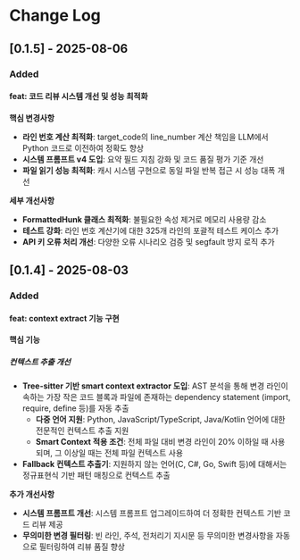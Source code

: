 # Change Log

## [0.1.5] - 2025-08-06

### Added

#### feat: 코드 리뷰 시스템 개선 및 성능 최적화

**핵심 변경사항**

- **라인 번호 계산 최적화**: target_code의 line_number 계산 책임을 LLM에서 Python 코드로 이전하여 정확도 향상
- **시스템 프롬프트 v4 도입**: 요약 필드 지침 강화 및 코드 품질 평가 기준 개선
- **파일 읽기 성능 최적화**: 캐시 시스템 구현으로 동일 파일 반복 접근 시 성능 대폭 개선

**세부 개선사항**

- **FormattedHunk 클래스 최적화**: 불필요한 속성 제거로 메모리 사용량 감소
- **테스트 강화**: 라인 번호 계산기에 대한 325개 라인의 포괄적 테스트 케이스 추가
- **API 키 오류 처리 개선**: 다양한 오류 시나리오 검증 및 segfault 방지 로직 추가

## [0.1.4] - 2025-08-03

### Added

#### feat: context extract 기능 구현

**핵심 기능**

##### 컨텍스트 추출 개선

- **Tree-sitter 기반 smart context extractor 도입**: AST 분석을 통해 변경 라인이 속하는 가장 작은 코드 블록과 파일에 존재하는 dependency statement (import, require, define 등)를 자동 추출
  - **다중 언어 지원**: Python, JavaScript/TypeScript, Java/Kotlin 언어에 대한 전문적인 컨텍스트 추출 지원
  - **Smart Context 적용 조건**: 전체 파일 대비 변경 라인이 20% 이하일 때 사용되며, 그 이상일 때는 전체 파일 컨텍스트 사용
- **Fallback 컨텍스트 추출기**: 지원하지 않는 언어(C, C#, Go, Swift 등)에 대해서는 정규표현식 기반 패턴 매칭으로 컨텍스트 추출

**추가 개선사항**

- **시스템 프롬프트 개선**: 시스템 프롬프트 업그레이드하여 더 정확한 컨텍스트 기반 코드 리뷰 제공
- **무의미한 변경 필터링**: 빈 라인, 주석, 전처리기 지시문 등 무의미한 변경사항을 자동으로 필터링하여 리뷰 품질 향상
